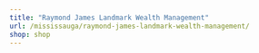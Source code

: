 ```yaml
---
title: "Raymond James Landmark Wealth Management"
url: /mississauga/raymond-james-landmark-wealth-management/
shop: shop
---
```

